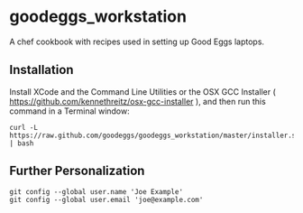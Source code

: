 goodeggs_workstation
====================

A chef cookbook with recipes used in setting up Good Eggs laptops.


Installation
------------

Install XCode and the Command Line Utilities or the OSX GCC Installer ( https://github.com/kennethreitz/osx-gcc-installer ), and then run this command in a Terminal window:

```
curl -L https://raw.github.com/goodeggs/goodeggs_workstation/master/installer.sh | bash
```

Further Personalization
-----------------------
```
git config --global user.name 'Joe Example'
git config --global user.email 'joe@example.com'
```

